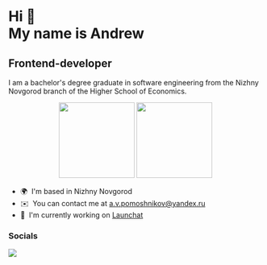 Hi 👋 <br>
My name is Andrew
=======================

Frontend-developer
------------------

I am a bachelor's degree graduate in software engineering from the Nizhny Novgorod branch of the Higher School of Economics.
<p align='center'>
   <a href="https://github-readme-stats.vercel.app/api?username=B-S-B-Rabbit&show_icons=true&count_private=true&theme=tokyonight"><img
           height=150
           src="https://github-readme-stats.vercel.app/api?username=B-S-B-Rabbit&show_icons=true&count_private=true&theme=tokyonight"/></a>
   <a href="https://github.com/B-S-B-Rabbit/github-readme-stats&theme=tokyonight"><img height=150
                                                                  src="https://github-readme-stats.vercel.app/api/top-langs/?username=B-S-B-Rabbit&layout=compact&theme=tokyonight"/></a>
</p>

* 🌍  I'm based in Nizhny Novgorod
* ✉️  You can contact me at [a.v.pomoshnikov@yandex.ru](mailto:a.v.pomoshnikov@yandex.ru)
* 🚀  I'm currently working on [Launchat](https://github.com/ddanvers/launchat)

### Socials

<a href="https://vk.com/d_danvers"><img src="https://img.shields.io/badge/Telegram-2CA5E0?style=for-the-badge&logo=telegram&logoColor=white"/></a>
